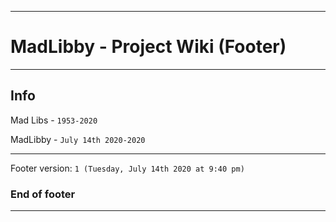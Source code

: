 
***

# MadLibby - Project Wiki (Footer)

***

## Info

Mad Libs - `1953-2020`

MadLibby - `July 14th 2020-2020`

***

Footer version: `1 (Tuesday, July 14th 2020 at 9:40 pm)`

### End of footer

***
